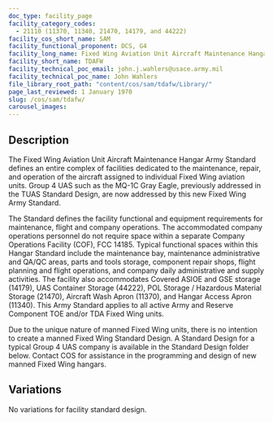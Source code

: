 ```yaml
---
doc_type: facility_page
facility_category_codes:
  - 21110 (11370, 11340, 21470, 14179, and 44222)
facility_cos_short_name: SAM
facility_functional_proponent: DCS, G4
facility_long_name: Fixed Wing Aviation Unit Aircraft Maintenance Hangar 
facility_short_name: TDAFW
facility_technical_poc_email: john.j.wahlers@usace.army.mil
facility_technical_poc_name: John Wahlers
file_library_root_path: "content/cos/sam/tdafw/Library/"
page_last_reviewed: 1 January 1970
slug: /cos/sam/tdafw/
carousel_images:
---
```


## Description

The Fixed Wing Aviation Unit Aircraft Maintenance Hangar Army Standard defines an entire complex of facilities dedicated to the maintenance, repair, and operation of the aircraft assigned to individual Fixed Wing aviation units.  Group 4 UAS such as the MQ-1C Gray Eagle, previously addressed in the TUAS Standard Design, are now addressed by this new Fixed Wing Army Standard.

The Standard defines the facility functional and equipment requirements for maintenance, flight and company operations. The accommodated company operations personnel do not require space within a separate Company Operations Facility (COF), FCC 14185. Typical functional spaces within this Hangar Standard include the maintenance bay, maintenance administrative and QA/QC areas, parts and tools storage, component repair shops, flight planning and flight operations, and company daily administrative and supply activities. The facility also accommodates Covered ASIOE and GSE storage (14179), UAS Container Storage (44222), POL Storage / Hazardous Material Storage (21470), Aircraft Wash Apron (11370), and Hangar Access Apron (11340). This Army Standard applies to all active Army and Reserve Component TOE and/or TDA Fixed Wing units.

Due to the unique nature of manned Fixed Wing units, there is no intention to create a manned Fixed Wing Standard Design.  A Standard Design for a typical Group 4 UAS company is available in the Standard Design folder below. Contact COS for assistance in the programming and design of new manned Fixed Wing hangars.

## Variations

No variations for facility standard design.
